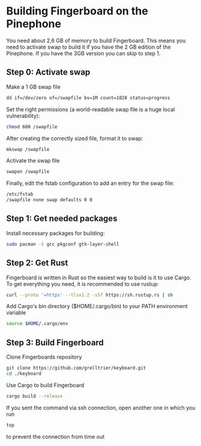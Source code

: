 # Building Fingerboard on the Pinephone

You need about 2,6 GB of memory to build Fingerboard. This means you need to activate swap to build it 
if you have the 2 GB edition of the Pinephone. If you have the 3GB version you can skip to step 1.

## Step 0: Activate swap
Make a 1 GB swap file
```bash
dd if=/dev/zero of=/swapfile bs=1M count=1028 status=progress
```
Set the right permissions (a world-readable swap file is a huge local vulnerability):
```bash
chmod 600 /swapfile
```
After creating the correctly sized file, format it to swap:
```bash
mkswap /swapfile
```
Activate the swap file
```bash
swapon /swapfile
```
Finally, edit the fstab configuration to add an entry for the swap file:
```bash
/etc/fstab
/swapfile none swap defaults 0 0
```

## Step 1: Get needed packages
Install necessary packages for building:
```bash
sudo pacman -S gcc pkgconf gtk-layer-shell
```

## Step 2: Get Rust
Fingerboard is written in Rust so the easiest way to build is it to use Cargo. To get everything you need, it is recommended to use rustup:
```bash
curl --proto '=https' --tlsv1.2 -sSf https://sh.rustup.rs | sh
```

Add Cargo's bin directory ($HOME/.cargo/bin) to your PATH environment variable
```bash
source $HOME/.cargo/env
```

## Step 3: Build Fingerboard
Clone Fingerboards repository
```bash
git clone https://github.com/grelltrier/keyboard.git
cd ./keyboard
```

Use Cargo to build Fingerboard
```bash
cargo build --release
```

If you sent the command via ssh connection, open another one in which you run
```bash
top
```
to prevent the connection from time out